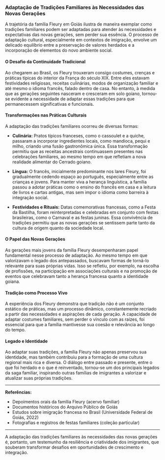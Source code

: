 ### Adaptação de Tradições Familiares às Necessidades das Novas Gerações

A trajetória da família Fleury em Goiás ilustra de maneira exemplar como tradições familiares podem ser adaptadas para atender às necessidades e expectativas das novas gerações, sem perder sua essência. O processo de adaptação cultural, especialmente em contextos de imigração, envolve um delicado equilíbrio entre a preservação de valores herdados e a incorporação de elementos do novo ambiente social.

#### O Desafio da Continuidade Tradicional

Ao chegarem ao Brasil, os Fleury trouxeram consigo costumes, crenças e práticas típicas do interior da França do século XIX. Entre eles estavam festividades religiosas, receitas culinárias, modos de organização familiar e até mesmo o idioma francês, falado dentro de casa. No entanto, à medida que as gerações seguintes nasceram e cresceram em solo goiano, tornou-se evidente a necessidade de adaptar essas tradições para que permanecessem significativas e funcionais.

#### Transformações nas Práticas Culturais

A adaptação das tradições familiares ocorreu de diversas formas:

- **Culinária:** Pratos típicos franceses, como o cassoulet e a quiche, passaram a incorporar ingredientes locais, como mandioca, pequi e milho, criando uma fusão gastronômica única. Essa transformação permitiu que as receitas ancestrais continuassem presentes nas celebrações familiares, ao mesmo tempo em que refletiam a nova realidade alimentar do Cerrado goiano.

- **Língua:** O francês, inicialmente predominante nos lares Fleury, foi gradualmente cedendo espaço ao português, especialmente entre as crianças e jovens. Para manter viva a herança linguística, a família passou a adotar práticas como o ensino do francês em casa e a leitura de livros e cartas antigas, mas sem impor o idioma como barreira à integração social.

- **Festividades e Rituais:** Datas comemorativas francesas, como a Festa da Bastilha, foram reinterpretadas e celebradas em conjunto com festas brasileiras, como o Carnaval e as festas juninas. Essa convivência de tradições permitiu que as novas gerações se sentissem parte tanto da cultura de origem quanto da sociedade local.

#### O Papel das Novas Gerações

As gerações mais jovens da família Fleury desempenharam papel fundamental nesse processo de adaptação. Ao mesmo tempo em que valorizavam o legado dos antepassados, buscavam formas de torná-lo relevante para suas próprias vidas. Isso se refletiu, por exemplo, na escolha de profissões, na participação em associações culturais e na promoção de eventos que celebravam tanto a herança francesa quanto a identidade goiana.

#### Tradição como Processo Vivo

A experiência dos Fleury demonstra que tradição não é um conjunto estático de práticas, mas um processo dinâmico, constantemente recriado a partir das necessidades e aspirações de cada geração. A capacidade de adaptar costumes familiares, sem perder o vínculo com as raízes, foi essencial para que a família mantivesse sua coesão e relevância ao longo do tempo.

#### Legado e Identidade

Ao adaptar suas tradições, a família Fleury não apenas preservou sua identidade, mas também contribuiu para a formação de uma cultura regional mais rica e diversa. O diálogo entre passado e presente, entre o que foi herdado e o que é reinventado, tornou-se um dos principais legados da saga familiar, inspirando outras famílias de imigrantes a valorizar e atualizar suas próprias tradições.

---

**Referências:**
- Depoimentos orais da família Fleury (acervo familiar)
- Documentos históricos do Arquivo Público de Goiás
- Estudos sobre imigração francesa no Brasil (Universidade Federal de Goiás, 2022)
- Fotografias e registros de festas familiares (coleção particular)

---

A adaptação das tradições familiares às necessidades das novas gerações é, portanto, um testemunho da resiliência e criatividade dos imigrantes, que souberam transformar desafios em oportunidades de crescimento e integração.